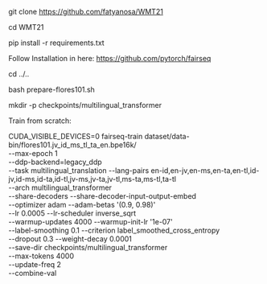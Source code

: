 git clone https://github.com/fatyanosa/WMT21

cd WMT21

pip install -r requirements.txt

Follow Installation in here: https://github.com/pytorch/fairseq

cd ../..

bash prepare-flores101.sh

mkdir -p checkpoints/multilingual_transformer

Train from scratch:

CUDA_VISIBLE_DEVICES=0 fairseq-train dataset/data-bin/flores101.jv_id_ms_tl_ta_en.bpe16k/ \
--max-epoch 1 \
--ddp-backend=legacy_ddp \
--task multilingual_translation --lang-pairs en-id,en-jv,en-ms,en-ta,en-tl,id-jv,id-ms,id-ta,id-tl,jv-ms,jv-ta,jv-tl,ms-ta,ms-tl,ta-tl \
--arch multilingual_transformer \
--share-decoders --share-decoder-input-output-embed \
--optimizer adam --adam-betas '(0.9, 0.98)' \
--lr 0.0005 --lr-scheduler inverse_sqrt \
--warmup-updates 4000 --warmup-init-lr '1e-07' \
--label-smoothing 0.1 --criterion label_smoothed_cross_entropy \
--dropout 0.3 --weight-decay 0.0001 \
--save-dir checkpoints/multilingual_transformer \
--max-tokens 4000 \
--update-freq 2 \
--combine-val